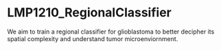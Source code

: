 # LMP1210_RegionalClassifier
We aim to train a regional classifier for glioblastoma to better decipher its spatial complexity and understand tumor microenviornment. 
